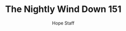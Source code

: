 ---
image: /assets/img/nwd/151_nwd_jeremiah_31_3_b_niv.png
title: The Nightly Wind Down 151
categories:
  - The Nightly Wind Down
author: Hope Staff
notes: The Nightly Wind Down 151
embed: >-
  EMBED_GOES_HERE
transcript: >-
  SOME LINES OF TEXT START HERE
---
